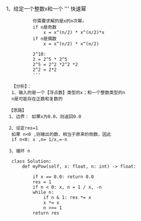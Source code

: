 1、给定一个整数x和一个
              '''
              快速幂

              你需要求解的是x的n次幂，
              if n是奇数
                  x = x^(n/2) * x^(n/2)*x
              if n是偶数
                  x = x^(n/2) * x^(n/2)

              2^10:
              2 = 2^5 * 2^5
              2^5 = 2^2 *2^2 *2
              2^2 = 2*2   
              '''
      
      【分析】：
      1、输入的是一个【浮点数】类型的x；和一个整数类型的n
      n是可能存在正数和复数的
      
     【思路】
     1、边界： 如果x为0.0，则返回0.0
      
     2、设定res=1 
      如果 n<0 ,则输出的数，相当于原来的倒数，因此
      if n<0: x ,n= 1/x,=-n
      
     3、循环 n 
      
      class Solution:
          def myPow(self, x: float, n: int) -> float:

              if x == 0.0: return 0.0
              res = 1
              if n < 0: x, n = 1 / x, -n
              while n:
                  if n & 1: res *= x
                  x *= x
                  n >>= 1
              return res
              
              
        
        
        


